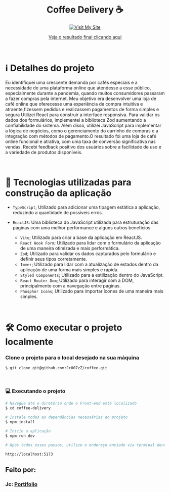 <div align="center">
  <h1>Coffee Delivery ☕</h1>


  [![Visit My Site](https://cdn.discordapp.com/attachments/1285284402749767784/1301886245454090280/coffe.png?ex=67261b8c&is=6724ca0c&hm=918e6fda71d0ba7b50314007499a46a330c0f66540ad62abb0fd572c95439564&)](https://coffee-nine-sandy.vercel.app/) 

</div>

<div align="center">
  <a href="https://coffee-nine-sandy.vercel.app/" target="_blank">Veja o resultado final clicando aqui</a>
</div>

&nbsp;
&nbsp;

# ℹ️ Detalhes do projeto

Eu identifiquei uma crescente demanda por cafés especiais e a necessidade de uma plataforma online que atendesse a esse público, especialmente durante a pandemia, quando muitos consumidores passaram a fazer compras pela internet. Meu objetivo era desenvolver uma loja de café online que oferecesse uma experiência de compra intuitiva e atraente,fizessem pedidos e realizassem pagamentos de forma simples e segura
Utilizei React para construir a interface responsiva. Para validar os dados dos formulários, implementei a biblioteca Zod aumentando a confiabilidade do sistema. Além disso, utilizei JavaScript para implementar a lógica de negócios, como o gerenciamento do carrinho de compras e a integração com métodos de pagamento.O resultado foi uma loja de café online funcional e atrativa, com uma taxa de conversão significativa nas vendas. Recebi feedback positivo dos usuários sobre a facilidade de uso e a variedade de produtos disponíveis.


<br>

# 📁 Tecnologias utilizadas para construção da aplicação

- `TypeScript`; Utilizado para adicionar uma tipagem estática a aplicação, reduzindo a quantidade de possíveis erros.
- `ReactJS`: Uma biblioteca do JavaScript utilizada para estruturação das páginas com uma melhor performance e alguns outros benefícios
    
  - `Vite`; Utilizado para criar a base da aplicação em ReactJS.
  - `React Hook Form`; Utilizado para lidar com o formulário da aplicação de uma maneira otimizada e mais performática.
  - `Zod`; Utilizado para validar os dados capturados pelo formulário e definir seus tipos corretamente.
  - `Immer`; Utilizado para lidar com a atualização de estados dentro da aplicação de uma forma mais simples e rápida.
  - `Styled Components`; Utilizado para a estilização dentro do JavaScript.
  - `React Router Dom`; Utilizado para interagir com a DOM, principalmente com a navegação entre páginas.
  - `Phosphor Icons`; Utilizado para importar ícones de uma maneira mais simples.
  
&nbsp;
&nbsp;
&nbsp;

# 🛠️ Como executar o projeto localmente

### Clone o projeto para o local desejado na sua máquina

```bash
$ git clone git@github.com:Jc007zZ/coffee.git
```

&nbsp;
&nbsp;
&nbsp;

### 💻 Executando o projeto

```bash
# Navegue até o diretório onde o Front-end está localizado
$ cd coffee-delivery

# Instale todas as dependências necessárias do projeto
$ npm install

# Inicie a aplicação
$ npm run dev

# Após todos esses passos, utilize o endereço enviado via terminal dentro do seu navegador para acessar a aplicação. O endereço padrão utilizado no projeto foi:

http://localhost:5173
```

## Feito por:

### Jc: [Portifolio](https://portifolio-ecru-phi.vercel.app/)
